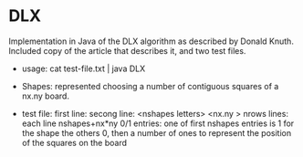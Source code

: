 # DLX
Implementation in Java of the DLX algorithm as described by Donald Knuth. 
Included copy of the article that describes it, and two test files.

- usage: cat test-file.txt | java DLX
- Shapes: represented choosing a number of contiguous squares of a nx.ny board.

- test file: first line: <nshapes> <nrows> <nx> <ny>
             secong line: <nshapes <symbol> letters> <nx.ny <figures>> 
             nrows lines:
                 each line nshapes+nx*ny 0/1 entries:
                     one of first nshapes entries is 1 for the shape the others 0,
                     then a number of ones to represent the position of the squares on the board
